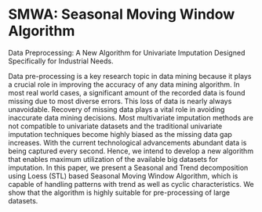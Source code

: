 # SMWA: Seasonal Moving Window Algorithm
Data Preprocessing: A New Algorithm for Univariate Imputation Designed Specifically for Industrial Needs.

Data pre-processing is a key research topic in data mining because it plays a
crucial role in improving the accuracy of any data mining algorithm. In most
real world cases, a significant amount of the recorded data is found missing
due to most diverse errors. This loss of data is nearly always unavoidable.
Recovery of missing data plays a vital role in avoiding inaccurate data
mining decisions. Most multivariate imputation methods are not compatible
to univariate datasets and the traditional univariate imputation techniques
become highly biased as the missing data gap increases. With the current
technological advancements abundant data is being captured every second.
Hence, we intend to develop a new algorithm that enables maximum
utilization of the available big datasets for imputation. In this paper, we
present a Seasonal and Trend decomposition using Loess (STL) based
Seasonal Moving Window Algorithm, which is capable of handling patterns
with trend as well as cyclic characteristics. We show that the algorithm is
highly suitable for pre-processing of large datasets.
